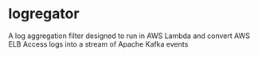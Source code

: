 # logregator
A log aggregation filter designed to run in AWS Lambda and convert AWS ELB Access logs into a stream of Apache Kafka events
